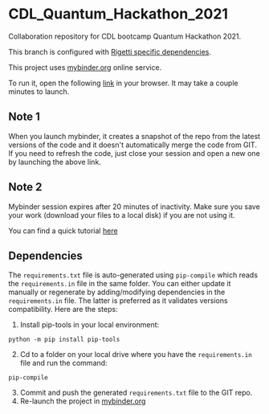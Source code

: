 # CDL_Quantum_Hackathon_2021
Collaboration repository for CDL bootcamp Quantum Hackathon 2021.

This branch is configured with [Rigetti specific dependencies](https://docs.rigetti.com/qcs/getting-started/installing-locally#install-the-compiler-and-qvm).

This project uses [mybinder.org](https://mybinder.readthedocs.io/en/latest/introduction.html) online service.

To run it, open the following [link](https://mybinder.org/v2/gh/olegxtend/CDL_Quantum_Hackathon_2021/rigetti) in your browser. It may take a couple minutes to launch.

## Note 1
When you launch mybinder, it creates a snapshot of the repo from the latest versions of the code and it doesn't automatically merge the code from GIT. If you need to refresh the code, just close your session and open a new one by launching the above link.

## Note 2
Mybinder session expires after 20 minutes of inactivity. Make sure you save your work (download your files to a local disk) if you are not using it.  

You can find a quick tutorial [here](https://the-turing-way.netlify.app/reproducible-research/renv/renv-binder.html)

## Dependencies
The ```requirements.txt``` file is auto-generated using ```pip-compile``` which reads the ```requirements.in``` file in the same folder. You can either update it manually or regenerate by adding/modifying dependencies in the ```requirements.in``` file. The latter is preferred as it validates versions compatibility. Here are the steps:

1. Install pip-tools in your local environment:
```
python -m pip install pip-tools
```
2. Cd to a folder on your local drive where you have the ```requirements.in``` file and run the command:
```
pip-compile
```
3. Commit and push the generated ```requirements.txt``` file to the GIT repo.
4. Re-launch the project in [mybinder.org](https://mybinder.org/v2/gh/olegxtend/CDL_Quantum_Hackathon_2021/rigetti)
